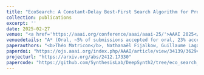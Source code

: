 ```yaml
---
title: "EcoSearch: A Constant-Delay Best-First Search Algorithm for Program Synthesis"
collection: publications
excerpt: ''
date: 2025-02-27
venue: "<a href='https://aaai.org/conference/aaai/aaai-25/'>AAAI 2025</a>"
venuedetails: "A* (Oral, ~5% of submissions accepted for oral, 23% acceptance rate, 13k+ submissions)"
paperauthors: "<b>Théo Matricon</b>, Nathanaël Fijalkow, Guillaume Lagarde"
paperdoi: "https://ojs.aaai.org/index.php/AAAI/article/view/34139/36294"
projecturl: "https://arxiv.org/abs/2412.17330"
papercode: "https://github.com/SynthesisLab/DeepSynth2/tree/eco_search_aaai"
---
```

